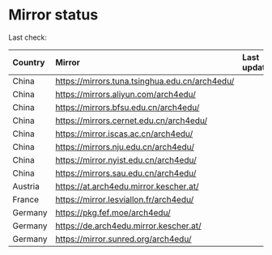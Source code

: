 <script src="./time.js"></script>
# Mirror status
Last check: <script type="text/javascript">localize(1702066735.8862681);</script>

|Country|Mirror|Last update|
|:------|:-----|:----------|
|China|https://mirrors.tuna.tsinghua.edu.cn/arch4edu/|<script type="text/javascript">localize(1702060576);</script>|
|China|https://mirrors.aliyun.com/arch4edu/|<script type="text/javascript">localize(1702060576);</script>|
|China|https://mirrors.bfsu.edu.cn/arch4edu/|<script type="text/javascript">localize(1702017267);</script>|
|China|https://mirrors.cernet.edu.cn/arch4edu/|<script type="text/javascript">localize(1702017267);</script>|
|China|https://mirror.iscas.ac.cn/arch4edu/|<script type="text/javascript">localize(1702017267);</script>|
|China|https://mirrors.nju.edu.cn/arch4edu/|<script type="text/javascript">localize(1701973920);</script>|
|China|https://mirror.nyist.edu.cn/arch4edu/|<script type="text/javascript">localize(1702060576);</script>|
|China|https://mirrors.sau.edu.cn/arch4edu/|<script type="text/javascript">localize(1702017267);</script>|
|Austria|https://at.arch4edu.mirror.kescher.at/|<script type="text/javascript">localize(1702060576);</script>|
|France|https://mirror.lesviallon.fr/arch4edu/|<script type="text/javascript">localize(1702017267);</script>|
|Germany|https://pkg.fef.moe/arch4edu/|<script type="text/javascript">localize(1702060576);</script>|
|Germany|https://de.arch4edu.mirror.kescher.at/|<script type="text/javascript">localize(1702060576);</script>|
|Germany|https://mirror.sunred.org/arch4edu/|<script type="text/javascript">localize(1702060576);</script>|

<script src="./tablefilter/tablefilter.js"></script>
<script src="./table.js"></script>